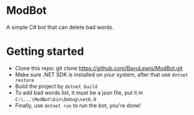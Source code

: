 # ModBot
A simple C# bot that can delete bad words.

# Getting started
- Clone this repo: git clone https://github.com/BayuLewis/ModBot.git
- Make sure .NET SDK is installed on your system, after that use `dotnet restore`
- Build the project by `dotnet build`
- To add bad words list, it must be a json file, put it in `C:\...\ModBot\bin\Debug\net6.0`
- Finally, use `dotnet run` to run the bot, you're done!
